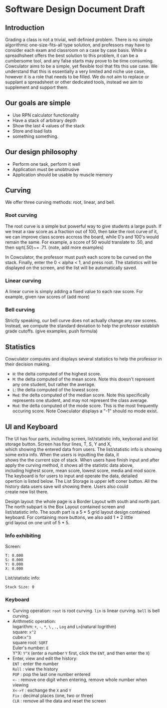 # Software Design Document Draft

## Introduction

Grading a class is not a trivial, well definied problem. There is no simple algorithmic one-size-fits-all type solution, and professors may have to consider each exam and classroom on a case by case basis. While a spreadhsheet offers the best solution to this problem, it can be a cumbersome tool, and any false starts may prove to be time consuming.
Cowculator aims to be a simple, yet flexible tool that fits this use case. We understand that this is essentially a very limited and niche use case, however it is a role that needs to be filled. We do not aim to replace or supplant a spreadsheet or other dedicated tools, instead we aim to supplement and support them.

## Our goals are simple

* Use RPN calculator functionality
* Have a stack of arbitrary depth
* Show the last 4 values of the stack
* Store and load lists
* something something.

## Our design philosophy

* Perform one task, perform it well
* Application must be unobtrusive
* Application should be usable by muscle memory

## Curving

We offer three curving methods: root, linear, and bell.

### Root curving

The root curve is a simple but powerful way to give students a large push. If we treat a raw score as a fraction out of 100, then take the root curve of it, we can improve class scores accross the board, while 0's and 100's would remain the same. 
For example, a score of 50 would translate to .50, and then sqrt(.50)~= .71. (note, add more examples)

In Cowculator, the professor must push each score to be curved on the stack. Finally, enter the 0 < alpha < 1, and press root. The statistics will be displayed on the screen, and the list will be automatically saved. 

### Linear curving

A linear curve is simply adding a fixed value to each raw score.
For example, given raw scores of (add more)

### Bell curving

Strictly speaking, our bell curve does not actually change any raw scores. Instead, we compute the standard deviation to help the professor establish grade cutoffs. (give examples, push formula)

## Statistics

Cowculator computes and displays several statistics to help the professor in their decision making.
* `H`: the delta computed of the highest score.
* `M`: the delta computed of the mean score. Note this doesn't represent any one student, but rather the average.
* `L`: the delta computed of the lowest score.
* `Med`: the delta computed of the median score. Note this specifically represents one student, and may not represent the class average.
* `Mod`: the delta computed of the mode score. This is the most frequently occuring score. Note Cowculator displays a "-1" should no mode exist.

## UI and Keyboard

The UI has four parts, including screen, list/statistic info, keyborad and list storage button. Screen has four lines, T, S, Y and X, <br/>
which showing the entered data from users. The list/statistic info is showing some extra info. When the users is inputting the data, it <br/>
shows the the current size of stack. When users have finish input and after apply the curving method, it shows all the statistic data above,<br/> 
including highest score, mean score, lowest score, media and mod socre. The keyboard is for users to input and operate the data, detailed <br/>
opertion is listed below. The List Storage is upper left coner button. All the history data users save will showing there. Users also could <br/>
create new list there. <br/>

Design layout: the whole page is a Border Layout with south and north part. The north subpart is the Box Layout contained screen and <br/>
list/statistic info. The south part is a 5 * 5 grid layout design contained keyboard. For containing more buttons, we also add 1 * 2 little <br/>
grid layout on one unit of 5 * 5.<br/>

### Info exhibiting

Screen:
```
T: 0.000
S: 0.000
Y: 0.000
X: 0.000
```

List/statistic info:
```
Stack Size: 0
````

### Keyboard

* Curving operation: `root` is root curving. `lin` is linear curving. `bell` is bell curving.
* Arithmetic operation: <br/>
    logarithm: `+`, `-`, `*`, `\` , `.`, `Log` and `Ln`(natural logrithm)<br/>
    square: `x^2`<br/>
    cube:`x^3`<br/>
    square root: `SQRT`<br/>
    Euler's number: `E`<br/>
    Y^X: `Y^X` (enter a number `Y` first, click the `ENT`, and then enter the `X`)<br/>
* Enter, view and edit the history:<br/>
    `ENT` : enter the number<br/>
    `Roll` : view the history<br/>
    `POP` : pop the last one number entered<br/>
    `<-` : remove one digit when entering, remove whole number when viewing<br/>
    `X<->Y` : exchange the `X` and `Y`<br/>
    `Fix` : decimal places (one, two or three)<br/>
    `CLR` : remove all the data and reset the screen


